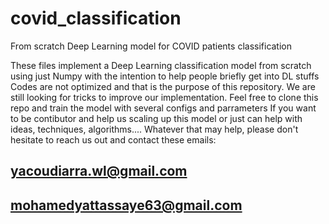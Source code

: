 # covid_classification
From scratch Deep Learning model for COVID patients classification

These files implement a Deep Learning classification model from scratch
using just Numpy with the intention to help people briefly get into DL stuffs
Codes are not optimized and that is the purpose of this repository.
We are still looking for tricks to improve our implementation.
Feel free to clone this repo and train the model with several configs and parrameters
If you want to be contibutor and help us scaling up this model or just can help with ideas,
techniques, algorithms....
Whatever that may help, please don't hesitate to reach us out and contact these emails:

## yacoudiarra.wl@gmail.com
## mohamedyattassaye63@gmail.com
